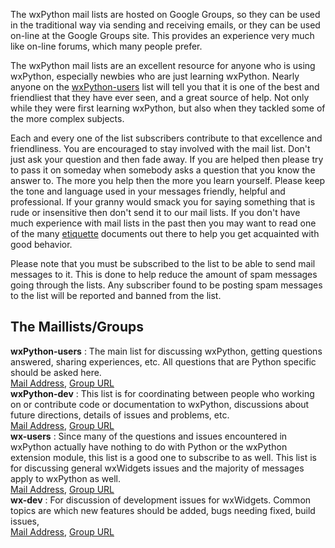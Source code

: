 <!--
.. title: wxPython Maillists
.. slug: maillists
.. date: 2017-07-16 22:17:03 UTC
.. tags: 
.. category: 
.. link: 
.. description: 
.. type: text
-->

The wxPython mail lists are hosted on Google Groups, so they can be used in
the traditional way via sending and receiving emails, or they can be used
on-line at the Google Groups site. This provides an experience very much
like on-line forums, which many people prefer.

The wxPython mail lists are an excellent resource for anyone who is using
wxPython, especially newbies who are just learning wxPython. Nearly anyone
on the 
[wxPython-users](https://groups.google.com/forum/#!forum/wxpython-users) 
list will tell you that it is one of the best and friendliest that
they have ever seen, and a great source of help. Not only while they were
first learning wxPython, but also when they tackled some of the more
complex subjects.

Each and every one of the list subscribers contribute to that excellence
and friendliness. You are encouraged to stay involved with the mail list.
Don't just ask your question and then fade away. If you are helped then
please try to pass it on someday when somebody asks a question that you
know the answer to. The more you help then the more you learn yourself.
Please keep the tone and language used in your messages friendly, helpful
and professional. If your granny would smack you for saying something that
is rude or insensitive then don't send it to our mail lists. If you don't
have much experience with mail lists in the past then you may want to read
one of the many [etiquette](http://lmgtfy.com/?q=mail+list+etiquette)
documents out there to help you get acquainted with good behavior.

Please note that you must be subscribed to the list to be able to send mail
messages to it. This is done to help reduce the amount of spam messages
going through the lists. Any subscriber found to be posting spam messages
to the list will be reported and banned from the list.


## The Maillists/Groups

**wxPython-users**
:    The main list for discussing wxPython, getting questions answered, sharing 
	 experiences, etc. All questions that are Python specific should be asked here.<br>
     [Mail Address](mailto:wxpython-users@googlegroups.com),
     [Group URL](http://groups.google.com/group/wxpython-users)
<br>
**wxPython-dev**
:    This list is for coordinating between people who working on or contribute 
	 code or documentation to wxPython, discussions about future directions, details 
	 of issues and problems, etc.<br>
     [Mail Address](mailto:wxpython-dev@googlegroups.com),
     [Group URL](http://groups.google.com/group/wxpython-dev)
<br>
**wx-users**
:    Since many of the questions and issues encountered in wxPython
     actually have nothing to do with Python or the wxPython extension
     module, this list is a good one to subscribe to as well. This list is
     for discussing general wxWidgets issues and the majority of messages
     apply to wxPython as well.  <br>
     [Mail Address](mailto:wx-users@googlegroups.com),
     [Group URL](http://groups.google.com/group/wx-users)
<br>
**wx-dev**
:    For discussion of development issues for wxWidgets. Common topics are which 
     new features should be added, bugs needing fixed, build issues,<br>
     [Mail Address](mailto:wx-dev@googlegroups.com),
     [Group URL](http://groups.google.com/group/wx-dev)



